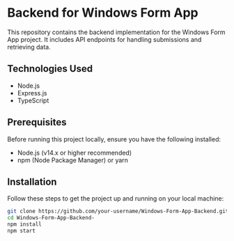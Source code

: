 # Backend for Windows Form App

This repository contains the backend implementation for the Windows Form App project. It includes API endpoints for handling submissions and retrieving data.

## Technologies Used

- Node.js
- Express.js
- TypeScript

## Prerequisites

Before running this project locally, ensure you have the following installed:

- Node.js (v14.x or higher recommended)
- npm (Node Package Manager) or yarn

## Installation

Follow these steps to get the project up and running on your local machine:

   ```bash
   git clone https://github.com/your-username/Windows-Form-App-Backend.git
   cd Windows-Form-App-Backend-
   npm install
   npm start
